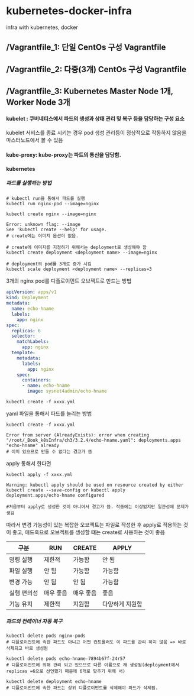 # kubernetes-docker-infra
infra with kubernetes, docker


## /Vagrantfile_1: 단일 CentOs 구성 Vagrantfile

## /Vagrantfile_2: 다중(3걔) CentOs 구성 Vagrantfile

## /Vagrantfile_3: Kubernetes Master Node 1개, Worker Node 3개

#### kubelet : 쿠버네티스에서 파드의 생성과 상태 관리 및 복구 등을 담당하는 구성 요소
kubelet 서비스를 종료 시키는 경우 pod 생성 관리등이 정상적으로 작동하지 않음을 마스터노드에서 볼 수 있음

#### kube-proxy: kube-proxy는 파트의 통신을 담당함. 

#### kubernetes

##### 파드를 실행하는 방법
```shell
# kubectl run을 통해서 파드를 실행
kubectl run nginx-pod --image=nginx
```

```shell
kubectl create nginx --image=nginx

Error: unknown flag: --image
See 'kubectl create --help' for usage. 
# create에는 이미지 옵션이 없음.

# create에 이미지를 지정하기 위해서는 deployment로 생성해야 함
kubectl create deployment <deployment name> --image=nginx
```

```shell
# deployment의 pod를 3개로 증가 시킴
kubectl scale deployment <deployment name> --replicas=3
```
3개의 nginx pod를 디플로이먼트 오브젝트로 만드는 방법
```yaml
apiVersion: apps/v1
kind: Deployment
metadata:
  name: echo-hname
  labels:
    app: nginx
spec:
  replicas: 6
  selector:
    matchLabels:
      app: nginx
  template:
    metadata:
      labels:
        app: nginx
    spec:
      containers:
      - name: echo-hname
        image: sysnet4admin/echo-hname
```
```shell
kubectl create -f xxxx.yml
```

yaml 파일을 통해서 파드를 늘리는 방법
```shell
kubectl create -f xxxx.yml

Error from server (AlreadyExists): error when creating "/root/_Book_k8sInfra/ch3/3.2.4/echo-hname.yaml": deployments.apps "echo-hname" already 
# 이미 있으므로 만들 수 없다는 경고가 뜸
```

apply 통해서 한다면
```shell
kubectl apply -f xxxx.yml

Warning: kubectl apply should be used on resource created by either kubectl create --save-config or kubectl apply
deployment.apps/echo-hname configured

#처음부터 apply로 생성한 것이 아니어서 경고가 뜸. 작동에는 이상없지만 일관성에 문제가 생김
```

따라서 변경 가능성이 있는 복잡한 오브젝트는 파일로 작성한 후 apply로 적용하는 것이 좋고, 애드훅으로 오브젝트를 생성할 떄는 create로 사용하는 것이 좋음

| 구분     | RUN  | CREATE | APPLY    |
|--------|------|--------|----------|
| 명령 실행  | 제한적  | 가능함    | 안 됨      |
| 파일 실행  | 안 됨  | 가능함    | 가능함      |
| 변경 가능  | 안 됨  | 안 됨    | 가능함      |
| 실행 편의성 | 매우 좋음 | 매우 좋음  | 좋음       |
| 기능 유지  | 제한적  | 지원함    | 다양하게 지원함 |


##### 파드의 컨테이너 자동 복구

```shell
kubectl delete pods nginx-pods
# 디플로이먼트에 속한 파드도 아니고 어떤 컨트롤러도 이 파드를 관리 하지 않음 => 바로 삭제되고 바로 생성됨

kubectl delete pods echo-hname-7894b67f-24r57
# 디플로이먼트에 의해 관리 되고 있으므로 다른 이름으로 재 생성됨(deployment에서 replicas =6으로 선언했기 때문에 6개로 맞추기 위해 서)

kubectl delete deployment echo-hname
# 디플로이먼트에 속한 파드는 상위 디플로이먼트를 삭제해야 파드가 삭제됨.
```

